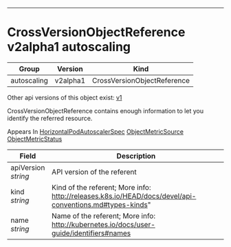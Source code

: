

-----------
# CrossVersionObjectReference v2alpha1 autoscaling



Group        | Version     | Kind
------------ | ---------- | -----------
autoscaling | v2alpha1 | CrossVersionObjectReference




<aside class="notice">Other api versions of this object exist: <a href="#crossversionobjectreference-v1">v1</a> </aside>


CrossVersionObjectReference contains enough information to let you identify the referred resource.

<aside class="notice">
Appears In <a href="#horizontalpodautoscalerspec-v2alpha1">HorizontalPodAutoscalerSpec</a> <a href="#objectmetricsource-v2alpha1">ObjectMetricSource</a> <a href="#objectmetricstatus-v2alpha1">ObjectMetricStatus</a> </aside>

Field        | Description
------------ | -----------
apiVersion <br /> *string*  | API version of the referent
kind <br /> *string*  | Kind of the referent; More info: http://releases.k8s.io/HEAD/docs/devel/api-conventions.md#types-kinds"
name <br /> *string*  | Name of the referent; More info: http://kubernetes.io/docs/user-guide/identifiers#names






